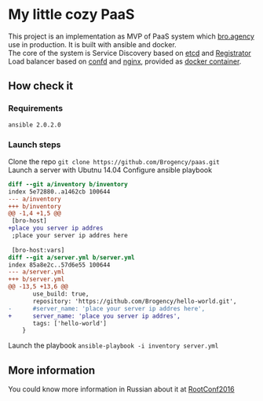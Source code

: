 # My little cozy PaaS  

This project is an implementation as MVP of PaaS system which [bro.agency](bro.agency) use in  production. 
It is built with ansible and docker.  
The core of the system is Service Discovery based on [etcd](https://coreos.com/etcd/) and [Registrator](http://gliderlabs.com/registrator/latest/)  
Load balancer based on [confd](http://www.confd.io/) and [nginx](http://nginx.org/), provided as [docker container](https://github.com/Brogency/balancer).  

## How check it
### Requirements
`ansible 2.0.2.0`
### Launch steps
Clone the repo `git clone https://github.com/Brogency/paas.git`  
Launch a server with Ubutnu 14.04
Configure ansible playbook 
```diff
diff --git a/inventory b/inventory
index 5e72880..a1462cb 100644
--- a/inventory
+++ b/inventory
@@ -1,4 +1,5 @@
 [bro-host]
+place you server ip addres
 ;place your server ip addres here
 
 [bro-host:vars]
diff --git a/server.yml b/server.yml
index 85a8e2c..57d6e55 100644
--- a/server.yml
+++ b/server.yml
@@ -13,5 +13,6 @@
       use_build: true,
       repository: 'https://github.com/Brogency/hello-world.git',
-      #server_name: 'place your server ip addres here',
+      server_name: 'place you server ip addres',
       tags: ['hello-world']
    }
```  
Launch the playbook `ansible-playbook -i inventory server.yml`

## More information
You could know more information in Russian about it at [RootConf2016](http://rootconf.ru/2016/abstracts/2050)
